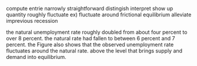 compute
entrie
narrowly
straightforward
distingish
interpret
show up
quantity
roughly
fluctuate  ex) fluctuate around
frictional
equilibrium
alleviate
imprevious
recession


the natural unemployment rate roughly doubled from about four percent to over 8 percent.
the natural rate had fallen to between 6 percent and 7 percent.
the Figure also shows that the observed unemployment rate fluctuates around the natural rate.
above the level that brings supply and demand into equilibrium.
